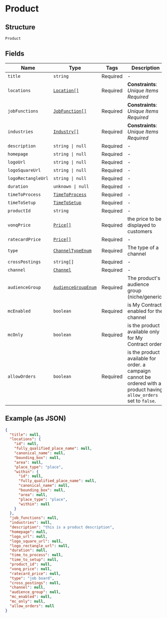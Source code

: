 
# Product

## Structure

`Product`

## Fields

| Name | Type | Tags | Description |
|  --- | --- | --- | --- |
| `title` | `string` | Required | - |
| `locations` | [`Location[]`](../../doc/models/location.md) | Required | **Constraints**: *Unique Items Required* |
| `jobFunctions` | [`JobFunction[]`](../../doc/models/job-function.md) | Required | **Constraints**: *Unique Items Required* |
| `industries` | [`Industry[]`](../../doc/models/industry.md) | Required | **Constraints**: *Unique Items Required* |
| `description` | `string \| null` | Required | - |
| `homepage` | `string \| null` | Required | - |
| `logoUrl` | `string \| null` | Required | - |
| `logoSquareUrl` | `string \| null` | Required | - |
| `logoRectangleUrl` | `string \| null` | Required | - |
| `duration` | `unknown \| null` | Required | - |
| `timeToProcess` | [`TimeToProcess`](../../doc/models/time-to-process.md) | Required | - |
| `timeToSetup` | [`TimeToSetup`](../../doc/models/time-to-setup.md) | Required | - |
| `productId` | `string` | Required | - |
| `vonqPrice` | [`Price[]`](../../doc/models/price.md) | Required | the price to be displayed to customers |
| `ratecardPrice` | [`Price[]`](../../doc/models/price.md) | Required | - |
| `type` | [`ChannelTypeEnum`](../../doc/models/channel-type-enum.md) | Required | The type of a channel |
| `crossPostings` | `string[]` | Required | - |
| `channel` | [`Channel`](../../doc/models/channel.md) | Required | - |
| `audienceGroup` | [`AudienceGroupEnum`](../../doc/models/audience-group-enum.md) | Required | The product's audience group (niche/generic) |
| `mcEnabled` | `boolean` | Required | is My Contract enabled for the channel |
| `mcOnly` | `boolean` | Required | is the product available only for My Contract order |
| `allowOrders` | `boolean` | Required | is the product available for order. a campaign cannot be ordered with a product having `allow_orders` set to `false`. |

## Example (as JSON)

```json
{
  "title": null,
  "locations": {
    "id": null,
    "fully_qualified_place_name": null,
    "canonical_name": null,
    "bounding_box": null,
    "area": null,
    "place_type": "place",
    "within": {
      "id": null,
      "fully_qualified_place_name": null,
      "canonical_name": null,
      "bounding_box": null,
      "area": null,
      "place_type": "place",
      "within": null
    }
  },
  "job_functions": null,
  "industries": null,
  "description": "this is a product description",
  "homepage": null,
  "logo_url": null,
  "logo_square_url": null,
  "logo_rectangle_url": null,
  "duration": null,
  "time_to_process": null,
  "time_to_setup": null,
  "product_id": null,
  "vonq_price": null,
  "ratecard_price": null,
  "type": "job board",
  "cross_postings": null,
  "channel": null,
  "audience_group": null,
  "mc_enabled": null,
  "mc_only": null,
  "allow_orders": null
}
```

